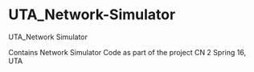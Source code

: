 # UTA_Network-Simulator
UTA_Network Simulator

Contains Network Simulator Code as part of the project CN 2 Spring 16, UTA 
